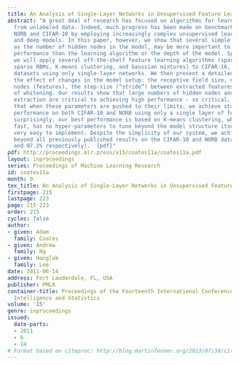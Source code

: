 ```yaml
---
title: An Analysis of Single-Layer Networks in Unsupervised Feature Learning
abstract: "A great deal of research has focused on algorithms for learning features
  from unlabeled data. Indeed, much progress has been made on benchmark datasets like
  NORB and CIFAR-10 by employing increasingly complex unsupervised learning algorithms
  and deep models. In this paper, however, we show that several simple factors, such
  as the number of hidden nodes in the model, may be more important to achieving high
  performance than the learning algorithm or the depth of the model. Specifically,
  we will apply several off-the-shelf feature learning algorithms (sparse auto-encoders,
  sparse RBMs, K-means clustering, and Gaussian mixtures) to CIFAR-10, NORB, and STL
  datasets using only single-layer networks. We then present a detailed analysis of
  the effect of changes in the model setup: the receptive field size, number of hidden
  nodes (features), the step-size (“stride”) between extracted features, and the effect
  of whitening. Our results show that large numbers of hidden nodes and dense feature
  extraction are critical to achieving high performance - so critical, in fact,
  that when these parameters are pushed to their limits, we achieve state-of-the-art
  performance on both CIFAR-10 and NORB using only a single layer of features. More
  surprisingly, our best performance is based on K-means clustering, which is extremely
  fast, has no hyper-parameters to tune beyond the model structure itself, and is
  very easy to implement. Despite the simplicity of our system, we achieve accuracy
  beyond all previously published results on the CIFAR-10 and NORB datasets (79.6%
  and 97.2% respectively).  [pdf]"
pdf: http://proceedings.mlr.press/v15/coates11a/coates11a.pdf
layout: inproceedings
series: Proceedings of Machine Learning Research
id: coates11a
month: 0
tex_title: An Analysis of Single-Layer Networks in Unsupervised Feature Learning
firstpage: 215
lastpage: 223
page: 215-223
order: 215
cycles: false
author:
- given: Adam
  family: Coates
- given: Andrew
  family: Ng
- given: Honglak
  family: Lee
date: 2011-06-14
address: Fort Lauderdale, FL, USA
publisher: PMLR
container-title: Proceedings of the Fourteenth International Conference on Artificial
  Intelligence and Statistics
volume: '15'
genre: inproceedings
issued:
  date-parts:
  - 2011
  - 6
  - 14
# Format based on citeproc: http://blog.martinfenner.org/2013/07/30/citeproc-yaml-for-bibliographies/
---
```

